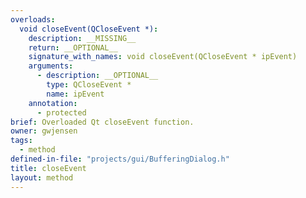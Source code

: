 ```yaml
---
overloads:
  void closeEvent(QCloseEvent *):
    description: __MISSING__
    return: __OPTIONAL__
    signature_with_names: void closeEvent(QCloseEvent * ipEvent)
    arguments:
      - description: __OPTIONAL__
        type: QCloseEvent *
        name: ipEvent
    annotation:
      - protected
brief: Overloaded Qt closeEvent function.
owner: gwjensen
tags:
  - method
defined-in-file: "projects/gui/BufferingDialog.h"
title: closeEvent
layout: method
---
```

